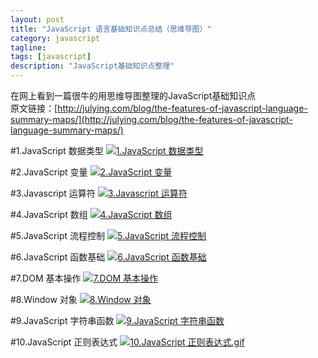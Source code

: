 ```yaml
---
layout: post
title: "JavaScript 语言基础知识点总结（思维导图）"
category: javascript
tagline: 
tags: [javascript]
description: "JavaScript基础知识点整理"
---
```


在网上看到一篇很牛的用思维导图整理的JavaScript基础知识点  
原文链接：[http://julying.com/blog/the-features-of-javascript-language-summary-maps/](http://julying.com/blog/the-features-of-javascript-language-summary-maps/)

#1.JavaScript 数据类型
[![1.JavaScript 数据类型](/demo/posts/javascript-knowledge-point-summary/1.JavaScript数据类型.gif)](/demo/posts/javascript-knowledge-point-summary/1.JavaScript数据类型.gif)

#2.JavaScript 变量
[![2.JavaScript 变量](/demo/posts/javascript-knowledge-point-summary/2.JavaScript变量.gif)](/demo/posts/javascript-knowledge-point-summary/2.JavaScript变量.gif)

#3.Javascript 运算符
[![3.Javascript 运算符](/demo/posts/javascript-knowledge-point-summary/3.Javascript运算符.gif)](/demo/posts/javascript-knowledge-point-summary/3.Javascript运算符.gif)

#4.JavaScript 数组
[![4.JavaScript 数组](/demo/posts/javascript-knowledge-point-summary/4.JavaScript数组.gif)](/demo/posts/javascript-knowledge-point-summary/4.JavaScript数组.gif)

#5.JavaScript 流程控制
[![5.JavaScript 流程控制](/demo/posts/javascript-knowledge-point-summary/5.JavaScript流程控制.gif)](/demo/posts/javascript-knowledge-point-summary/5.JavaScript流程控制.gif)

#6.JavaScript 函数基础
[![6.JavaScript 函数基础](/demo/posts/javascript-knowledge-point-summary/6.JavaScript函数基础.gif)](/demo/posts/javascript-knowledge-point-summary/6.JavaScript函数基础.gif)

#7.DOM 基本操作
[![7.DOM 基本操作](/demo/posts/javascript-knowledge-point-summary/7.DOM基本操作.gif)](/demo/posts/javascript-knowledge-point-summary/7.DOM基本操作.gif)

#8.Window 对象
[![8.Window 对象](/demo/posts/javascript-knowledge-point-summary/8.Window对象.gif)](/demo/posts/javascript-knowledge-point-summary/8.Window对象.gif)

#9.JavaScript 字符串函数
[![9.JavaScript 字符串函数](/demo/posts/javascript-knowledge-point-summary/9.JavaScript字符串函数.gif)](/demo/posts/javascript-knowledge-point-summary/9.JavaScript字符串函数.gif)

#10.JavaScript 正则表达式
[![10.JavaScript 正则表达式.gif](/demo/posts/javascript-knowledge-point-summary/10.JavaScript正则表达式.gif)](/demo/posts/javascript-knowledge-point-summary/10.JavaScript正则表达式.gif)